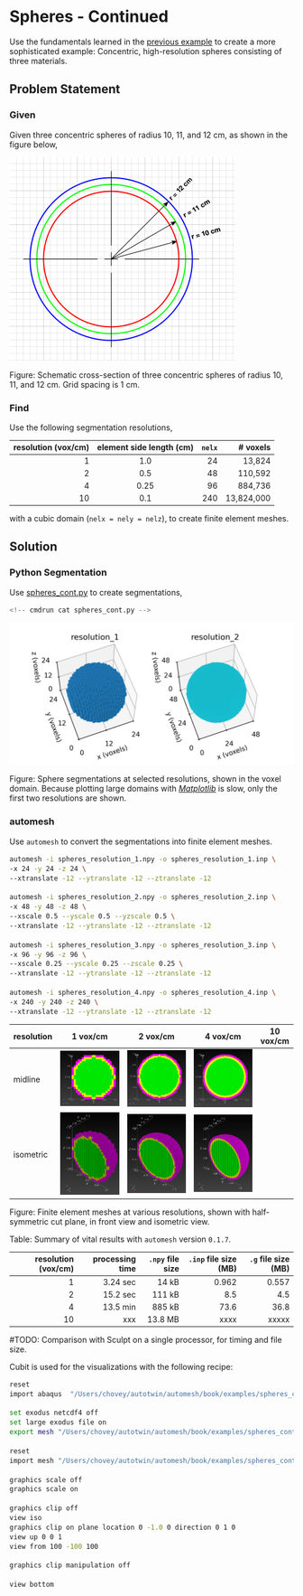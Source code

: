 # Spheres - Continued

Use the fundamentals learned in the [previous example](../spheres/README.md) to create a more sophisticated example:  Concentric, high-resolution spheres consisting of three materials.

## Problem Statement

### Given

Given three concentric spheres of radius 10, 11, and 12 cm, as shown in the figure below,

![spheres_cont_dim](spheres_cont_dim.png)

Figure: Schematic cross-section of three concentric spheres of radius 10, 11, and 12 cm.  Grid spacing is 1 cm.

### Find

Use the following segmentation resolutions,

resolution (vox/cm) | element side length (cm) | `nelx` | # voxels
---: | :---: | ---: | ---:
1 | 1.0 | 24 | 13,824
2 | 0.5 | 48 | 110,592
4 | 0.25 | 96 | 884,736
10 | 0.1 | 240 | 13,824,000

with a cubic domain (`nelx = nely = nelz`),
to create finite element meshes.

## Solution

### Python Segmentation

Use [spheres_cont.py](spheres_cont.py) to create segmentations,

```python
<!-- cmdrun cat spheres_cont.py -->
```

![spheres_cont](spheres_cont.png)

Figure: Sphere segmentations at selected resolutions, shown in the voxel domain.
Because plotting large domains with [*Matplotlib*](https://matplotlib.org)
is slow, only the first two resolutions are shown.

### automesh

Use `automesh` to convert the segmentations into finite element meshes.

```sh
automesh -i spheres_resolution_1.npy -o spheres_resolution_1.inp \
-x 24 -y 24 -z 24 \
--xtranslate -12 --ytranslate -12 --ztranslate -12

automesh -i spheres_resolution_2.npy -o spheres_resolution_2.inp \
-x 48 -y 48 -z 48 \
--xscale 0.5 --yscale 0.5 --yzscale 0.5 \
--xtranslate -12 --ytranslate -12 --ztranslate -12

automesh -i spheres_resolution_3.npy -o spheres_resolution_3.inp \
-x 96 -y 96 -z 96 \
--xscale 0.25 --yscale 0.25 --zscale 0.25 \
--xtranslate -12 --ytranslate -12 --ztranslate -12

automesh -i spheres_resolution_4.npy -o spheres_resolution_4.inp \
-x 240 -y 240 -z 240 \
--xtranslate -12 --ytranslate -12 --ztranslate -12

```

resolution | 1 vox/cm | 2 vox/cm | 4 vox/cm | 10 vox/cm
---------- | -------- | -------- | -------- | ---------
midline   | ![resolution_1.png](resolution_1.png) | ![resolution_2.png](resolution_2.png) | ![resolution_3.png](resolution_3.png) |
isometric  | ![resolution_1_iso.png](resolution_1_iso.png) | ![resolution_2_iso.png](resolution_2_iso.png) | ![resolution_3_iso.png](resolution_3_iso.png) |

Figure: Finite element meshes at various resolutions, shown with half-symmetric cut plane, in front view and isometric view.

Table: Summary of vital results with `automesh` version `0.1.7`.

resolution (vox/cm) | processing time | `.npy` file size | `.inp` file size (MB) | `.g` file size (MB)
---: | ---:     | ---:    | ---:  | ---:
1    | 3.24 sec | 14 kB   | 0.962 | 0.557
2    | 15.2 sec | 111 kB  |   8.5 |   4.5
4    | 13.5 min | 885 kB  |  73.6 |  36.8
10   | xxx      | 13.8 MB |  xxxx | xxxxx

#TODO: Comparison with Sculpt on a single processor, for timing and file size.

Cubit is used for the visualizations with the following recipe:

```sh
reset
import abaqus  "/Users/chovey/autotwin/automesh/book/examples/spheres_cont/spheres_resolution_1.inp" 

set exodus netcdf4 off
set large exodus file on
export mesh "/Users/chovey/autotwin/automesh/book/examples/spheres_cont/spheres_resolution_1.g"  overwrite 

reset
import mesh "/Users/chovey/autotwin/automesh/book/examples/spheres_cont/spheres_resolution_1.g" lite

graphics scale off
graphics scale on

graphics clip off
view iso
graphics clip on plane location 0 -1.0 0 direction 0 1 0
view up 0 0 1
view from 100 -100 100

graphics clip manipulation off

view bottom
```